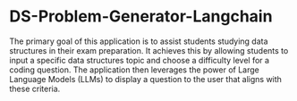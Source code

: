 # DS-Problem-Generator-Langchain
The primary goal of this application is to assist students studying data structures in their exam preparation. It achieves this by allowing students to input a specific data structures topic and choose a difficulty level for a coding question. 
The application then leverages the power of Large Language Models (LLMs) to display a question to the user that aligns with these criteria.
